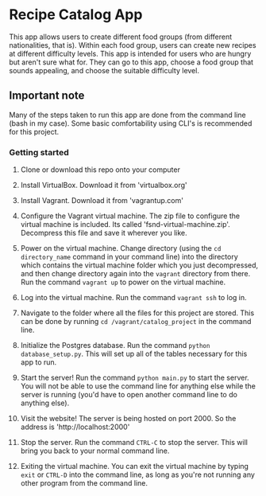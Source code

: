 # Recipe Catalog App
This app allows users to create different food groups (from different nationalities, that is). Within each food group, users can create new recipes at different difficulty levels. This app is intended for users who are hungry but aren't sure what for. They can go to this app, choose a food group that sounds appealing, and choose the suitable difficulty level. 

## Important note
Many of the steps taken to run this app are done from the command line (bash in my case). Some basic comfortability using CLI's is recommended for this project. 

### Getting started
1. Clone or download this repo onto your computer

2. Install VirtualBox. Download it from 'virtualbox.org'

3. Install Vagrant. Download it from 'vagrantup.com'

4. Configure the Vagrant virtual machine. The zip file to configure the virtual machine is included. Its called 'fsnd-virtual-machine.zip'. Decompress this file and save it wherever you like.

5. Power on the virtual machine. Change directory (using the `cd directory_name` command in your command line) into the directory which contains the virtual machine folder which you just decompressed, and then change directory again into the `vagrant` directory from there. Run the command `vagrant up` to power on the virtual machine. 

6. Log into the virtual machine. Run the command `vagrant ssh` to log in. 

7. Navigate to the folder where all the files for this project are stored. This can be done by running `cd /vagrant/catalog_project` in the command line.

8. Initialize the Postgres database. Run the command `python database_setup.py`. This will set up all of the tables necessary for this app to run.

9. Start the server! Run the command `python main.py` to start the server. You will not be able to use the command line for anything else while the server is running (you'd have to open another command line to do anything else). 

10. Visit the website! The server is being hosted on port 2000. So the address is 'http://localhost:2000'

11. Stop the server. Run the command `CTRL-C` to stop the server. This will bring you back to your normal command line. 

12. Exiting the virtual machine. You can exit the virtual machine by typing `exit` or `CTRL-D` into the command line, as long as you're not running any other program from the command line. 
